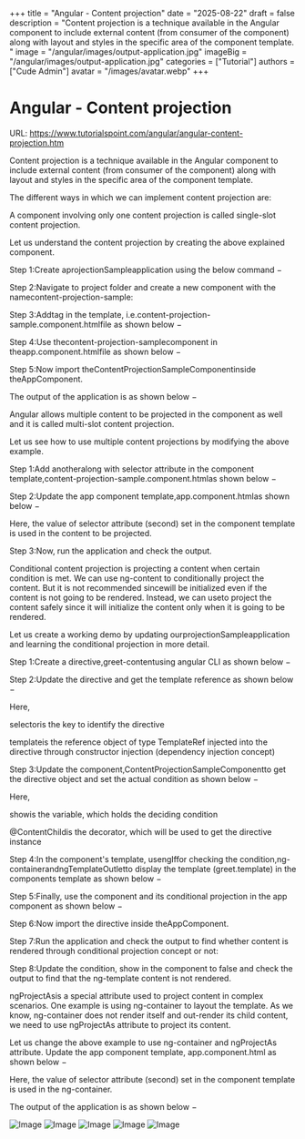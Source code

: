 +++
title = "Angular - Content projection"
date = "2025-08-22"
draft = false
description = "Content projection is a technique available in the Angular component to include external content (from consumer of the component) along with layout and styles in the specific area of the component template. "
image = "/angular/images/output-application.jpg"
imageBig = "/angular/images/output-application.jpg"
categories = ["Tutorial"]
authors = ["Cude Admin"]
avatar = "/images/avatar.webp"
+++

# Angular - Content projection

URL: https://www.tutorialspoint.com/angular/angular-content-projection.htm

Content projection is a technique available in the Angular component to include external content (from consumer of the component) along with layout and styles in the specific area of the component template.

The different ways in which we can implement content projection are:

A component involving only one content projection is called single-slot content projection.

Let us understand the content projection by creating the above explained component.

Step 1:Create aprojectionSampleapplication using the below command −

Step 2:Navigate to project folder and create a new component with the namecontent-projection-sample:

Step 3:Add<ng-content>tag in the template, i.e.content-projection-sample.component.htmlfile as shown below −

Step 4:Use thecontent-projection-samplecomponent in theapp.component.htmlfile as shown below −

Step 5:Now import theContentProjectionSampleComponentinside theAppComponent.

The output of the application is as shown below −

Angular allows multiple content to be projected in the component as well and it is called multi-slot content projection.

Let us see how to use multiple content projections by modifying the above example.

Step 1:Add another<ng-content>along with selector attribute in the component template,content-projection-sample.component.htmlas shown below −

Step 2:Update the app component template,app.component.htmlas shown below −

Here, the value of selector attribute (second) set in the component template is used in the content to be projected.

Step 3:Now, run the application and check the output.

Conditional content projection is projecting a content when certain condition is met. We can use ng-content to conditionally project the content. But it is not recommended since<ng-content>will be initialized even if the content is not going to be rendered. Instead, we can use<ng-template>to project the content safely since it will initialize the content only when it is going to be rendered.

Let us create a working demo by updating ourprojectionSampleapplication and learning the conditional projection in more detail.

Step 1:Create a directive,greet-contentusing angular CLI as shown below −

Step 2:Update the directive and get the template reference as shown below −

Here,

selectoris the key to identify the directive

templateis the reference object of type TemplateRef injected into the directive through constructor injection (dependency injection concept)

Step 3:Update the component,ContentProjectionSampleComponentto get the directive object and set the actual condition as shown below −

Here,

showis the variable, which holds the deciding condition

@ContentChildis the decorator, which will be used to get the directive instance

Step 4:In the component's template, usengIffor checking the condition,ng-containerandngTemplateOutletto display the template (greet.template) in the components template as shown below −

Step 5:Finally, use the component and its conditional projection in the app component as shown below −

Step 6:Now import the directive inside theAppComponent.

Step 7:Run the application and check the output to find whether content is rendered through conditional projection concept or not:

Step 8:Update the condition, show in the component to false and check the output to find that the ng-template content is not rendered.

ngProjectAsis a special attribute used to project content in complex scenarios. One example is using ng-container to layout the template. As we know, ng-container does not render itself and out-render its child content, we need to use ngProjectAs attribute to project its content.

Let us change the above example to use ng-container and ngProjectAs attribute. Update the app component template, app.component.html as shown below −

Here, the value of selector attribute (second) set in the component template is used in the ng-container.

The output of the application is as shown below −

![Image](/angular/images/output-application.jpg)
![Image](/angular/images/multi-slot-content.jpg)
![Image](/angular/images/conditional-projection.jpg)
![Image](/angular/images/component-template.jpg)
![Image](/angular/images/ngprojectas.jpg)
